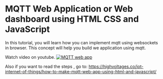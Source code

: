 # MQTT Web Application or Web dashboard using HTML CSS and JavaScript


In this tutorial, you will learn how you can implement mqtt using websockets in browser. This concept will help you build we application using mqtt.

Watch video on youtube.
[![MQTT web app](https://i0.wp.com/highvoltages.co/wp-content/uploads/2022/11/ESP8266-RASPBERRY-PI-WIRELESS-COMMUNICATION.webp?resize=1024%2C576&ssl=1)](https://youtu.be/rlnhd67PV-M)

Also if you want to read the steps , go to:
https://highvoltages.co/iot-internet-of-things/how-to-make-mqtt-web-app-using-html-and-javascript/

